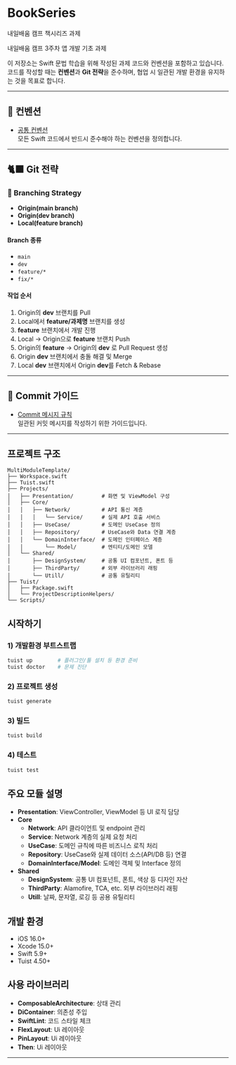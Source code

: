 # BookSeries
내일배움 캠프 책시리즈 과제

내일배움 캠프 3주차  앱 개발 기초 과제

이 저장소는 Swift 문법 학습을 위해 작성된 과제 코드와 컨벤션을 포함하고 있습니다.  
코드를 작성할 때는 **컨벤션**과 **Git 전략**을 준수하며, 협업 시 일관된 개발 환경을 유지하는 것을 목표로 합니다.

---

## 📑 컨벤션
- [공통 컨벤션](.github/Convention/Common.md)  
모든 Swift 코드에서 반드시 준수해야 하는 컨벤션을 정의합니다.

---

## 🐈‍⬛ Git 전략

### 🔀 Branching Strategy
- **Origin(main branch)**
- **Origin(dev branch)**
- **Local(feature branch)**

#### Branch 종류
- `main`
- `dev`
- `feature/*`
- `fix/*`

#### 작업 순서
1. Origin의 **dev** 브랜치를 Pull  
2. Local에서 **feature/과제명** 브랜치를 생성  
3. **feature** 브랜치에서 개발 진행  
4. Local → Origin으로 **feature** 브랜치 Push  
5. Origin의 **feature** → Origin의 **dev** 로 Pull Request 생성  
6. Origin **dev** 브랜치에서 충돌 해결 및 Merge  
7. Local **dev** 브랜치에서 Origin **dev**를 Fetch & Rebase  

---

## 💾 Commit 가이드
- [Commit 메시지 규칙](./.github/.gitMessage.md)  
일관된 커밋 메시지를 작성하기 위한 가이드입니다.

---


## 프로젝트 구조

```
MultiModuleTemplate/
├── Workspace.swift
├── Tuist.swift
├── Projects/
│   ├── Presentation/         # 화면 및 ViewModel 구성
│   ├── Core/
│   │   ├── Network/          # API 통신 계층
│   │   │   └── Service/      # 실제 API 호출 서비스
│   │   ├── UseCase/          # 도메인 UseCase 정의
│   │   ├── Repository/       # UseCase와 Data 연결 계층
│   │   └── DomainInterface/  # 도메인 인터페이스 계층
│   │       └── Model/        # 엔티티/도메인 모델
│   └── Shared/
│       ├── DesignSystem/     # 공통 UI 컴포넌트, 폰트 등
│       ├── ThirdParty/       # 외부 라이브러리 래핑
│       └── Utill/            # 공통 유틸리티
├── Tuist/
│   ├── Package.swift
│   └── ProjectDescriptionHelpers/
└── Scripts/
```

## 시작하기

### 1) 개발환경 부트스트랩
```bash
tuist up        # 플러그인/툴 설치 등 환경 준비
tuist doctor    # 문제 진단
```

### 2) 프로젝트 생성
```bash
tuist generate
```

### 3) 빌드
```bash
tuist build
```

### 4) 테스트
```bash
tuist test
```

## 주요 모듈 설명

- **Presentation**: ViewController, ViewModel 등 UI 로직 담당  
- **Core**
  - **Network**: API 클라이언트 및 endpoint 관리
  - **Service**: Network 계층의 실제 요청 처리
  - **UseCase**: 도메인 규칙에 따른 비즈니스 로직 처리
  - **Repository**: UseCase와 실제 데이터 소스(API/DB 등) 연결
  - **DomainInterface/Model**: 도메인 객체 및 Interface 정의
- **Shared**
  - **DesignSystem**: 공통 UI 컴포넌트, 폰트, 색상 등 디자인 자산
  - **ThirdParty**: Alamofire, TCA, etc. 외부 라이브러리 래핑
  - **Utill**: 날짜, 문자열, 로깅 등 공용 유틸리티

## 개발 환경

- iOS 16.0+
- Xcode 15.0+
- Swift 5.9+
- Tuist 4.50+

## 사용 라이브러리

- **ComposableArchitecture**: 상태 관리
- **DiContainer**: 의존성 주입
- **SwiftLint**: 코드 스타일 체크
- **FlexLayout**: Ui 레이아웃
- **PinLayout**: Ui 레이아웃
- **Then**: Ui 레이아웃

---

